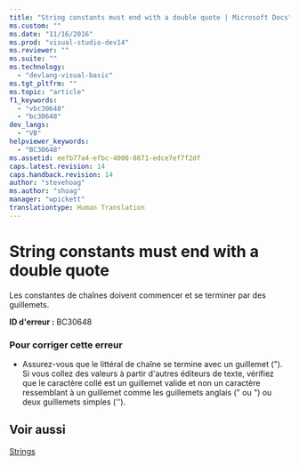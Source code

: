 ```yaml
---
title: "String constants must end with a double quote | Microsoft Docs"
ms.custom: ""
ms.date: "11/16/2016"
ms.prod: "visual-studio-dev14"
ms.reviewer: ""
ms.suite: ""
ms.technology: 
  - "devlang-visual-basic"
ms.tgt_pltfrm: ""
ms.topic: "article"
f1_keywords: 
  - "vbc30648"
  - "bc30648"
dev_langs: 
  - "VB"
helpviewer_keywords: 
  - "BC30648"
ms.assetid: eefb77a4-efbc-4000-8871-edce7ef7f2df
caps.latest.revision: 14
caps.handback.revision: 14
author: "stevehoag"
ms.author: "shoag"
manager: "wpickett"
translationtype: Human Translation
---
```

# String constants must end with a double quote
Les constantes de chaînes doivent commencer et se terminer par des guillemets.  
  
 **ID d'erreur :** BC30648  
  
### Pour corriger cette erreur  
  
-   Assurez\-vous que le littéral de chaîne se termine avec un guillemet \("\).  Si vous collez des valeurs à partir d'autres éditeurs de texte, vérifiez que le caractère collé est un guillemet valide et non un caractère ressemblant à un guillemet comme les guillemets anglais \(" ou "\) ou deux guillemets simples \(''\).  
  
## Voir aussi  
 [Strings](../../../visual-basic/programming-guide/language-features/strings/index.md)